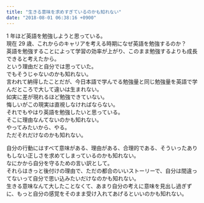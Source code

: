 ```yaml
---
title: "生きる意味を求めすぎているのかも知れない"
date: "2018-08-01 06:38:16 +0900"
---
```


1 年ほど英語を勉強しようと思っている。  
現在 29 歳、これからのキャリアを考える時期になぜ英語を勉強するのか？  
英語を勉強することによって学習の効率が上がり、このまま勉強するよりも成長できると考えたから。  
という理由だと自分では思っていた。  
でもそうじゃないのかも知れない。  
言われて納得したことだが、今日本語で学んでる勉強量と同じ勉強量を英語で学んだところで大して違いは生まれない。  
如実に差が現れるほど勉強できていない。  
悔しいがこの現実は直視しなければならない。  
それでもやはり英語を勉強したいと思っている。  
そこに理由なんてないのかも知れない。  
やってみたいから、やる。  
ただそれだけなのかも知れない。

自分の行動にはすべて意味がある、理由がある、合理的である、そういったありもしない正しさを求めてしまっているのかも知れない。  
なにかから自分を守るための言い訳として。  
それらはきっと後付けの理由で、ただの都合のいいストーリーで、自分は間違ってないって自分で思い込みたいだけなのかも知れない。  
生きる意味なんて大したことなくて、あまり自分の考えに意味を見出し過ぎずに、もっと自分の感覚をそのまま受け入れてあげるといいのかも知れない。
